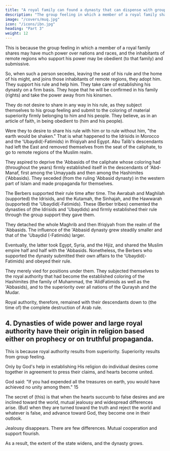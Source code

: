 ```yaml
---
title: "A royal family can found a dynasty that can dispense with group feeling"
description: "The group feeling in which a member of a royal family shares may have much power over nations and races, and the inhabitants of remote regions who support his power may be obedient (to that family) and submissive"
image: "/covers/muq.jpg"
icon: "/icons/ibn.jpg"
heading: "Part 3"
weight: 12
---
```



<!-- ## 3. Members of a royal family can found a dynasty that can dispense with group feeling. -->

This is because the group feeling in which a member of a royal family shares may have much power over nations and races, and the inhabitants of remote regions who support his power may be obedient (to that family) and submissive. 

So, when such a person secedes, leaving the seat of his rule and the home of his might, and joins those inhabitants of remote regions, they adopt him. They support his rule and help him. They take care of establishing his dynasty on a firm basis. They hope that he will be confirmed in his family (rights) and take the power away from his
kinsmen. 

They do not desire to share in any way in his rule, as they subject themselves to his group feeling and submit to the coloring of material superiority firmly belonging to him and his people. They believe, as in an article of faith, in
being obedient to (him and his people). 

Were they to desire to share his rule with him or to rule without him, "the earth would be shaken." 
That is what happened to the Idrisids in Morocco and the 'Ubaydid(-Fatimids) in Ifriqiyah and Egypt. Abu Talib's descendants had left the East and removed themselves from the seat of the caliphate, to go to remote regions of the
Muslim realm. 

They aspired to deprive the 'Abbasids of the caliphate whose coloring had (throughout the years) firmly established itself in the descendants of 'Abd-Manaf, first among the Umayyads and then among the Hashimites ('Abbasids). They
seceded (from the ruling 'Abbasid dynasty) in the western part of Islam and made
propaganda for themselves. 

The Berbers supported their rule time after time. The Awrabah and Maghilah (supported) the Idrisids, and the Kutamah, the Sinhajah, and the Hawwarah (supported) the 'Ubaydid(-Fatimids). These (Berber tribes) cemented the dynasties of (the Idrisids and 'Ubaydids) and firmly established their rule through the group support they gave them. 

They detached the whole Maghrib and then Ifriqiyah from the realm of the 'Abbasids. The influence of the 'Abbasid dynasty grew steadily smaller and that of the 'Ubaydid (-Fatimids) larger. 

Eventually, the latter took Egypt, Syria, and the Hijiz, and shared the Muslim empire half and half with the 'Abbasids. Nonetheless, the Berbers who supported the dynasty submitted their own affairs to the 'Ubaydid(-Fatimids) and obeyed their rule. 

They merely vied for positions under them. They subjected themselves to the royal authority that had become the established coloring of the Hashimites (the family of Muhammad, the 'AlidFatimids as well as the 'Abbasids), and to the superiority over all nations of the Quraysh and the Mudar. 

Royal authority, therefore, remained with their descendants down to (the time of) the complete destruction of Arab rule.



## 4. Dynasties of wide power and large royal authority have their origin in religion based either on prophecy or on truthful propaganda.

This is because royal authority results from superiority. Superiority results from group feeling. 

Only by God's help in establishing His religion do individual desires come together in agreement to press their claims, and hearts become united.

God said: "If you had expended all the treasures on earth, you would have achieved no unity among them." 15 

The secret of (this) is that when the hearts succumb to false desires and are inclined toward the world, mutual jealousy and widespread differences arise. (But) when they are turned toward the truth and reject the world and whatever is false, and advance toward God, they become one in their outlook.

Jealousy disappears. There are few differences. Mutual cooperation and support flourish. 

As a result, the extent of the state widens, and the dynasty grows.


